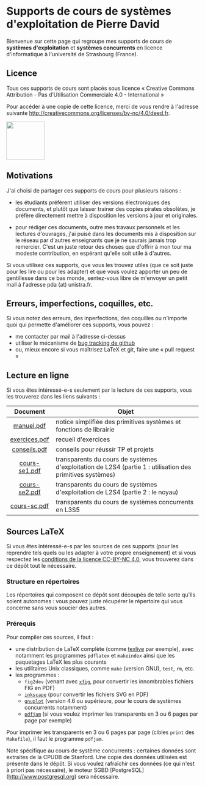 Supports de cours de systèmes d'exploitation de Pierre David
============================================================

Bienvenue sur cette page qui regroupe mes supports de cours de **systèmes
d'exploitation** et **systèmes concurrents** en licence d'informatique
à l'université de Strasbourg (France).


Licence
-------

Tous ces supports de cours sont placés sous licence « Creative Commons
Attribution - Pas d’Utilisation Commerciale 4.0 - International »

Pour accéder à une copie de cette licence, merci de vous rendre à
l'adresse suivante <http://creativecommons.org/licenses/by-nc/4.0/deed.fr>.

<img src="http://mirrors.creativecommons.org/presskit/buttons/88x31/png/by-nc.png" width="100">


Motivations
-----------

J'ai choisi de partager ces supports de cours pour plusieurs raisons :

- les étudiants préfèrent utiliser des versions électroniques des
    documents, et plutôt que laisser trainer des copies pirates
    obsolètes, je préfère directement mettre à disposition les
    versions à jour et originales.

- pour rédiger ces documents, outre mes travaux personnels et les
    lectures d'ouvrages, j'ai puisé dans les documents mis à disposition
    sur le réseau par d'autres enseignants que je ne saurais jamais
    trop remercier. C'est un juste retour des choses que d'offrir à
    mon tour ma modeste contribution, en espérant qu'elle soit utile
    à d'autres.

Si vous utilisez ces supports, que vous les trouvez utiles (que ce soit
juste pour les lire ou pour les adapter) et que vous voulez apporter un
peu de gentillesse dans ce bas monde, sentez-vous libre de m'envoyer un
petit mail à l'adresse pda (at) unistra.fr.


Erreurs, imperfections, coquilles, etc.
---------------------------------------

Si vous notez des erreurs, des inperfections, des coquilles ou n'importe
quoi qui permette d'améliorer ces supports, vous pouvez :
- me contacter par mail à l'adresse ci-dessus
- utiliser le mécanisme de [bug tracking de github](../../issues)
- ou, mieux encore si vous maîtrisez LaTeX et git, faire une « pull request »


Lecture en ligne
----------------

Si vous êtes intéressé-e-s seulement par la lecture de ces supports, vous les
trouverez dans les liens suivants :

| Document | Objet |
| :------: | ----- |
| [manuel.pdf](http://dpt-info.u-strasbg.fr/~pda/manuel.pdf) | notice simplifiée des primitives systèmes et fonctions de librairie |
| [exercices.pdf](http://dpt-info.u-strasbg.fr/~pda/exercices.pdf) | recueil d'exercices |
| [conseils.pdf](http://dpt-info.u-strasbg.fr/~pda/conseils.pdf) | conseils pour réussir TP et projets |
| [cours-se1.pdf](http://dpt-info.u-strasbg.fr/~pda/cours-se1.pdf) | transparents du cours de systèmes d'exploitation de L2S4 (partie 1 : utilisation des primitives systèmes) |
| [cours-se2.pdf](http://dpt-info.u-strasbg.fr/~pda/cours-se2.pdf) | transparents du cours de systèmes d'exploitation de L2S4 (partie 2 : le noyau) |
| [cours-sc.pdf](http://dpt-info.u-strasbg.fr/~pda/cours-sc.pdf) | transparents du cours de systèmes concurrents en L3S5 |


Sources LaTeX
-------------

Si vous êtes intéressé-e-s par les sources de ces supports (pour
les reprendre tels quels ou les adapter à votre propre enseignement)
et si vous respectez les [conditions de la licence CC-BY-NC 4.0](http://creativecommons.org/licenses/by-nc/4.0/deed.fr),
vous trouverez dans ce dépôt tout le nécessaire.

### Structure en répertoires

Les répertoires qui composent ce dépôt sont découpés de telle sorte
qu'ils soient autonomes : vous pouvez juste récupérer le répertoire
qui vous concerne sans vous soucier des autres.

### Prérequis

Pour compiler ces sources, il faut :

- une distribution de LaTeX complète (comme [texlive](https://www.tug.org/texlive/) par exemple), avec notamment les programmes `pdflatex` et `makeindex`
  ainsi que les paquetages LaTeX les plus courants
- les utilitaires Unix classiques, comme `make` (version GNU), `test`,
    `rm`, etc.
- les programmes :
  * `fig2dev` (venant avec [`xfig`](http://www.xfig.org), pour convertir les innombrables fichiers FIG en PDF)
  * [`inkscape`](http://www.inkscape.org) (pour convertir les fichiers SVG en PDF)
  * [`gnuplot`](http://www.gnuplot.info) (version 4.6 ou supérieure, pour le cours de systèmes concurrents notamment)
  * [`pdfjam`](http://www2.warwick.ac.uk/fac/sci/statistics/staff/academic-research/firth/software/pdfjam) (si vous voulez imprimer les transparents en 3 ou 6 pages par page par exemple)

Pour imprimer les transparents en 3 ou 6 pages par page (cibles `print`
des `Makefile`), il faut le programme `pdfjam`.

Note spécifique au cours de système concurrents : certaines données
sont extraites de la CPUDB de Stanford. Une copie des données utilisées
est présente dans le dépôt. Si vous voulez rafraîchir ces données
(ce qui n'est à priori pas nécessaire), le moteur SGBD [PostgreSQL]
(http://www.postgresql.org) sera nécessaire.
